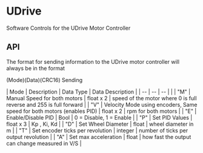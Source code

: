 # UDrive
Software Controls for the UDrive Motor Controller

## API
The format for sending information to the UDrive motor controller will always be in the format

(Mode)(Data)(CRC16)
Sending

| Mode | Description | Data Type | Data Description |
| --   | --          | --                |                  |
| "M" | Manual Speed for both motors | float x 2 | speed of the motor where 0 is full reverse and 255 is full forward |
| "V" | Velocity Mode using encoders, Same speed for both motors (enables PID) | float x 2 | rpm for both motors |
| "E" | Enable/Disable PID | Bool | 0 = Disable, 1 = Enable |
| "P" | Set PID Values | float x 3 | Kp , Ki, Kd |
| "D" | Set Wheel Diameter | float | wheel diameter in m |
| "T" | Set encoder ticks per revolution | integer | number of ticks per output revolution |
| "A" | Set max acceleration | float | how fast the output can change measured in V/S |
